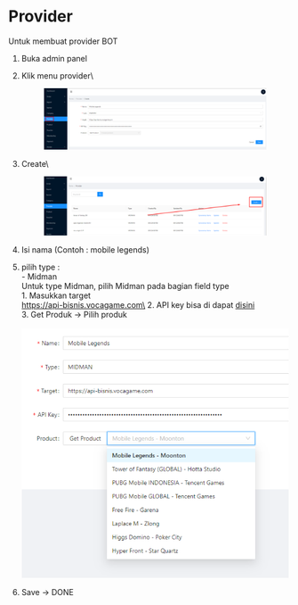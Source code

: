 # Provider

Untuk membuat provider BOT

1. Buka admin panel
2.  Klik menu provider\


    <figure><img src="../.gitbook/assets/image (69).png" alt=""><figcaption></figcaption></figure>
3.  Create\


    <figure><img src="../.gitbook/assets/image (6).png" alt=""><figcaption></figcaption></figure>
4. Isi nama (Contoh : mobile legends)
5. pilih type : \
   \- Midman\
   &#x20;  Untuk type Midman, pilih Midman pada bagian field type\
   &#x20;  1\. Masukkan target\
   &#x20;      https://api-bisnis.vocagame.com\
   &#x20;  2\. API key bisa di dapat [disini](https://bisnis.vocagame.com/panel/setting/api-key)\
   &#x20;  3\. Get Produk -> Pilih produk\
   \
   &#x20;  ![](<../.gitbook/assets/image (45).png>)
6. Save -> DONE
